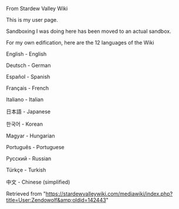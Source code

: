 From Stardew Valley Wiki

This is my user page.

Sandboxing I was doing here has been moved to an actual sandbox.

For my own edification, here are the 12 languages of the Wiki

English - English

Deutsch - German

Español - Spanish

Français - French

Italiano - Italian

日本語 - Japanese

한국어 - Korean

Magyar - Hungarian

Português - Portuguese

Русский - Russian

Türkçe - Turkish

中文 - Chinese (simplified)

Retrieved from "https://stardewvalleywiki.com/mediawiki/index.php?title=User:Zendowolf&amp;oldid=142443"